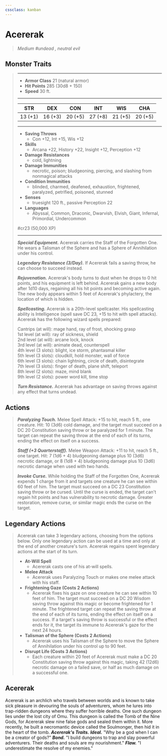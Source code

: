 ```yaml
---
cssclass: kanban
---
```


# Acererak
>*Medium #undead , neutral evil*
## Monster Traits
>___
>- **Armor Class** 21 (natural armor)
>- **Hit Points** 285 (30d8 + 150)
>- **Speed** 30 ft.
>___
>|STR|DEX|CON|INT|WIS|CHA|
>|:---:|:---:|:---:|:---:|:---:|:---:|
>|13 (+1)|16 (+3)|20 (+5)|27 (+8)|21 (+5)|20 (+5)|
>___
>- **Saving Throws**
>	 - Con +12, Int +15, Wis +12
>- **Skills**
>	 - Arcana +22, History +22, Insight +12, Perception +12
>- **Damage Resistances**
>	 - cold, lightning
>- **Damage Immunities**
>	 - necrotic, poison; bludgeoning, piercing, and slashing from nonmagical attacks
>- **Condition Immunities**
>	 - blinded, charmed, deafened, exhaustion, frightened, paralyzed, petrified, poisoned, stunned
>- **Senses**
>	 - truesight 120 ft., passive Perception 22
>- **Languages**
>	 - Abyssal, Common, Draconic, Dwarvish, Elvish, Giant, Infernal, Primordial, Undercommon
>
> #cr23 (50,000 XP)
>___
>***Special Equipment.*** Acererak carries the Staff of the Forgotten One. He wears a Talisman of the Sphere and has a Sphere of Annihilation under his control.  
>
>***Legendary Resistance (3/Day).*** If Acererak fails a saving throw, he can choose to succeed instead.  
>
>***Rejuvenation.*** Acererak's body turns to dust when he drops to 0 hit points, and his equipment is left behind. Acererak gains a new body after 1d10 days, regaining all his hit points and becoming active again. The new body appears within 5 feet of Acererak's phylactery, the location of which is hidden.  
>
>***Spellcasting.*** Acererak is a 20th-level spellcaster. His spellcasting ability is Intelligence (spell save DC 23, +15 to hit with spell attacks). Acererak has the following wizard spells prepared:  
>
>Cantrips (at will): mage hand, ray of frost, shocking grasp  
>1st level (at will): ray of sickness, shield  
>2nd level (at will): arcane lock, knock  
>3rd level (at will): animate dead, counterspell  
>4th level (3 slots): blight, ice storm, phantasmal killer  
>5th level (3 slots): cloudkill, hold monster, wall of force  
>6th level (3 slots): chain lightning, circle of death, disintegrate  
>7th level (3 slots): finger of death, plane shift, teleport  
>8th level (2 slots): maze, mind blank  
>9th level (2 slots): power word kill, time stop  
>
>
>***Turn Resistance.*** Acererak has advantage on saving throws against any effect that turns undead.  
>
## Actions
>***Paralyzing Touch.*** Melee Spell Attack: +15 to hit, reach 5 ft., one creature. Hit: 10 (3d6) cold damage, and the target must succeed on a DC 20 Constitution saving throw or be paralyzed for 1 minute. The target can repeat the saving throw at the end of each of its turns, ending the effect on itself on a success.  
>
>***Staff (+3 Quarterstaff).*** Melee Weapon Attack: +11 to hit, reach 5 ft., one target. Hit: 7 (1d6 + 4) bludgeoning damage plus 10 (3d6) necrotic damage, or 8 (1d8 + 4) bludgeoning damage plus 10 (3d6) necrotic damage when used with two hands.  
>
>***Invoke Curse.*** While holding the Staff of the Forgotten One, Acererak expends 1 charge from it and targets one creature he can see within 60 feet of him. The target must succeed on a DC 23 Constitution saving throw or be cursed. Until the curse is ended, the target can't regain hit points and has vulnerability to necrotic damage. Greater restoration, remove curse, or similar magic ends the curse on the target.  
>
## Legendary Actions
>Acererak can take 3 legendary actions, choosing from the options below. Only one legendary action can be used at a time and only at the end of another creature's turn. Acererak regains spent legendary actions at the start of its turn.
>
>- **At-Will Spell**
>	- Acererak casts one of his at-will spells.
>- **Melee Attack**
>	- Acererak uses Paralyzing Touch or makes one melee attack with his staff.
>- **Frightening Gaze (Costs 2 Actions)**
>	- Acererak fixes his gaze on one creature he can see within 10 feet of him. The target must succeed on a DC 20 Wisdom saving throw against this magic or become frightened for 1 minute. The frightened target can repeat the saving throw at the end of each of its turns, ending the effect on itself on a success. If a target's saving throw is successful or the effect ends for it, the target its immune to Acererak's gaze for the next 24 hours.
>- **Talisman of the Sphere (Costs 2 Actions)**
>	- Acererak uses his Talisman of the Sphere to move the Sphere of Annihilation under his control up to 90 feet.
>- **Disrupt Life (Costs 3 Actions)**
>	- Each creature within 20 feet of Acererak must make a DC 20 Constitution saving throw against this magic, taking 42 (12d6) necrotic damage on a failed save, or half as much damage on a successful one.
## Acererak
Acererak is an archlich who travels between worlds and is known to take sick pleasure in devouring the souls of adventurers, whom he lures into trap-ridden dungeons where they suffer horrible deaths. One such dungeon lies under the lost city of Omu. This dungeon is called the Tomb of the Nine Gods, for Acererak slew nine false gods and sealed them within it. More recently, he built a necromantic device called the Soulmonger, then hid it in the heart of the tomb.
***Acererak's Traits.*** ***Ideal.*** "Why be a god when I can be a creator of gods?"
***Bond.*** "I build dungeons to trap and slay powerful adventurers. Their deaths and souls are my nourishment."
***Flaw.*** "I underestimate the resolve of my enemies."